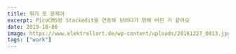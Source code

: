 ```yaml
---
title: 뭐가 또 문제야
excerpt: PicoCMS랑 Stackedit을 연동해 보려다가 망해 버린 거 같아요
date: 2019-10-06
image: https://www.elektrollart.de/wp-content/uploads/20161227_0013.jpg
tags: ["work"]
---
```

